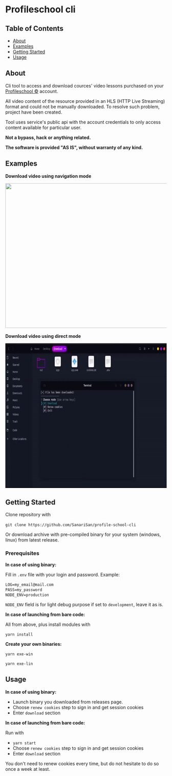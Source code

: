 # Profileschool cli

## Table of Contents

- [About](#about)
- [Examples](#examples)
- [Getting Started](#getting_started)
- [Usage](#usage)


## About <a name = "about"></a>

Cli tool to access and download cources' video lessons purchased on your [Profileschool ©](https://www.profileschool.ru) account.

All video content of the resource provided in an HLS (HTTP Live Streaming) format and could not be manually downloaded. To resolve such problem, project have been created.

Tool uses service's public api with the account credentials to only access content available for particular user. 

<b>Not a bypass, hack or anything related.

The software is provided "AS IS", without warranty of any kind.</b>


## Examples <a name = "examples"></a>

<b>Download video using navigation mode</b>

<img src="https://github.com/SanariSan/profile-school-cli/blob/master/etc/n1.gif" width="800" height="450" />


<b>Download video using direct mode</b>

<img src="https://github.com/SanariSan/profile-school-cli/blob/master/etc/n2.gif" width="800" height="450" />


## Getting Started <a name = "getting_started"></a>

Clone repository with 

```git clone https://github.com/SanariSan/profile-school-cli```

Or download archive with pre-compiled binary for your system (windows, linux) from latest release.


### Prerequisites

<b>In case of using binary:</b>

Fill in `.env` file with your login and password. Example:

```
LOG=my_email@mail.com
PASS=my_password
NODE_ENV=production
```

`NODE_ENV` field is for light debug purpose if set to `development`, leave it as is.

<b>In case of launching from bare code:</b>

All from above, plus install modules with

```
yarn install
```

<b>Create your own binaries:</b>

```
yarn exe-win
```
```
yarn exe-lin
```

## Usage <a name = "usage"></a>

<b>In case of using binary:</b>

- Launch binary you downloaded from releases page.
- Choose `renew cookies` step to sign in and get session cookies
- Enter `download` section 

<b>In case of launching from bare code:</b>

Run with

- `yarn start`
- Choose `renew cookies` step to sign in and get session cookies
- Enter `download` section

You don't need to renew cookies every time, but do not hesitate to do so once a week at least.